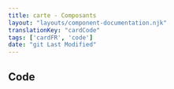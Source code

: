 ```yaml
---
title: carte - Composants
layout: "layouts/component-documentation.njk"
translationKey: "cardCode"
tags: ['cardFR', 'code']
date: "git Last Modified"
---
```


## Code
